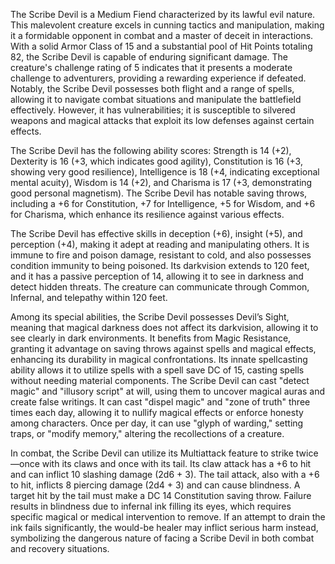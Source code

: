 The Scribe Devil is a Medium Fiend characterized by its lawful evil nature. This malevolent creature excels in cunning tactics and manipulation, making it a formidable opponent in combat and a master of deceit in interactions. With a solid Armor Class of 15 and a substantial pool of Hit Points totaling 82, the Scribe Devil is capable of enduring significant damage. The creature's challenge rating of 5 indicates that it presents a moderate challenge to adventurers, providing a rewarding experience if defeated. Notably, the Scribe Devil possesses both flight and a range of spells, allowing it to navigate combat situations and manipulate the battlefield effectively. However, it has vulnerabilities; it is susceptible to silvered weapons and magical attacks that exploit its low defenses against certain effects.

The Scribe Devil has the following ability scores: Strength is 14 (+2), Dexterity is 16 (+3, which indicates good agility), Constitution is 16 (+3, showing very good resilience), Intelligence is 18 (+4, indicating exceptional mental acuity), Wisdom is 14 (+2), and Charisma is 17 (+3, demonstrating good personal magnetism). The Scribe Devil has notable saving throws, including a +6 for Constitution, +7 for Intelligence, +5 for Wisdom, and +6 for Charisma, which enhance its resilience against various effects.

The Scribe Devil has effective skills in deception (+6), insight (+5), and perception (+4), making it adept at reading and manipulating others. It is immune to fire and poison damage, resistant to cold, and also possesses condition immunity to being poisoned. Its darkvision extends to 120 feet, and it has a passive perception of 14, allowing it to see in darkness and detect hidden threats. The creature can communicate through Common, Infernal, and telepathy within 120 feet.

Among its special abilities, the Scribe Devil possesses Devil’s Sight, meaning that magical darkness does not affect its darkvision, allowing it to see clearly in dark environments. It benefits from Magic Resistance, granting it advantage on saving throws against spells and magical effects, enhancing its durability in magical confrontations. Its innate spellcasting ability allows it to utilize spells with a spell save DC of 15, casting spells without needing material components. The Scribe Devil can cast "detect magic" and "illusory script" at will, using them to uncover magical auras and create false writings. It can cast "dispel magic" and "zone of truth" three times each day, allowing it to nullify magical effects or enforce honesty among characters. Once per day, it can use "glyph of warding," setting traps, or "modify memory," altering the recollections of a creature.

In combat, the Scribe Devil can utilize its Multiattack feature to strike twice—once with its claws and once with its tail. Its claw attack has a +6 to hit and can inflict 10 slashing damage (2d6 + 3). The tail attack, also with a +6 to hit, inflicts 8 piercing damage (2d4 + 3) and can cause blindness. A target hit by the tail must make a DC 14 Constitution saving throw. Failure results in blindness due to infernal ink filling its eyes, which requires specific magical or medical intervention to remove. If an attempt to drain the ink fails significantly, the would-be healer may inflict serious harm instead, symbolizing the dangerous nature of facing a Scribe Devil in both combat and recovery situations.